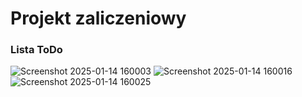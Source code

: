 # Projekt zaliczeniowy
### Lista ToDo
![Screenshot 2025-01-14 160003](https://github.com/user-attachments/assets/a46139aa-e8e1-4fa5-919f-2e1ef4daa769)
![Screenshot 2025-01-14 160016](https://github.com/user-attachments/assets/e9ea0984-e443-4975-bf35-924130b02413)
![Screenshot 2025-01-14 160025](https://github.com/user-attachments/assets/f1e7d250-0599-4052-823e-a75c42d85c05)

